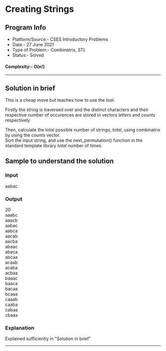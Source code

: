 # Creating Strings
## Program Info
- Platform/Source:- CSES Introductory Problems 
- Date:- 27 June 2021
- Type of Problem:- Combinatrix, STL
- Status:- Solved
#### Complexity:- O(n!)
---
## Solution in brief
This is a cheap move but teaches how to use the tool.

Firstly the string is traversed over and the distinct characters and 
their respective number of occurences are stored in vectors $letters$ and $counts$ respectively

Then, calculate the total possible number of strings, $total$, using combinatrix by using the $counts$ vector.\
Sort the input string, and use the next_permutation() function in the standard template library $total$ number of times.

## Sample to understand the solution

### Input
aabac

### Output
20\
aaabc\
aaacb\
aabac\
aabca\
aacab\
aacba\
abaac\
abaca\
abcaa\
acaab\
acaba\
acbaa\
baaac\
baaca\
bacaa\
bcaaa\
caaab\
caaba\
cabaa\
cbaaa

### Explanation
Explained sufficiently in "Solution in brief"

---